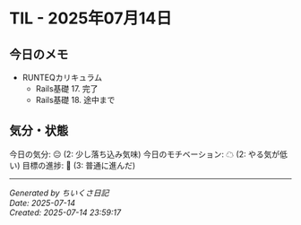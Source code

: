 # TIL - 2025年07月14日

## 今日のメモ
 - RUNTEQカリキュラム
	 - Rails基礎 17. 完了
	 - Rails基礎 18. 途中まで

## 気分・状態
今日の気分: 😐 (2: 少し落ち込み気味)
今日のモチベーション: ☁ (2: やる気が低い)
目標の進捗: 🌱 (3: 普通に進んだ)

---
*Generated by ちいくさ日記*  
*Date: 2025-07-14*  
*Created: 2025-07-14 23:59:17*
